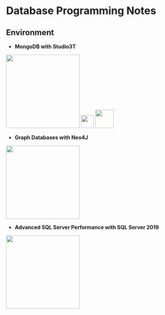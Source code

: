 # Database Programming Notes

## Environment
 - **MongoDB with Studio3T** 

<img src="https://upload.wikimedia.org/wikipedia/commons/thumb/9/93/MongoDB_Logo.svg/2560px-MongoDB_Logo.svg.png"  width="200"/> <img src="https://cdn.pixabay.com/photo/2014/04/02/10/55/plus-304947_1280.png"  width="35"/> <img src="https://studio3t.com/wp-content/uploads/2020/06/cropped-favicon-512x512-1.png"  width="50"/>

- **Graph Databases with Neo4J**

<img src="https://www.bloorresearch.com/wp-content/uploads/2012/12/neo4j-x.png"  width="200"/>

- **Advanced SQL Server Performance with SQL Server 2019**

<img src="https://aleson-itc.com/wp-content/uploads/2020/03/sql-server-2019.png"  width="200"/>
